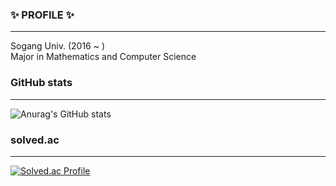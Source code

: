### ✨ PROFILE ✨
----

Sogang Univ. (2016 ~ )   
Major in Mathematics and Computer Science

### GitHub stats
---
![Anurag's GitHub stats](https://github-readme-stats.vercel.app/api?username=dongbin97&show_icons=true&theme=solarized-light)


### solved.ac
---
[![Solved.ac Profile](http://mazassumnida.wtf/api/v2/generate_badge?boj=dongbin97)](https://solved.ac/dongbin97/)
<!--
**dongbin97/dongbin97** is a ✨ _special_ ✨ repository because its `README.md` (this file) appears on your GitHub profile.

Here are some ideas to get you started:

- 🔭 I’m currently working on ...
- 🌱 I’m currently learning ...
- 👯 I’m looking to collaborate on ...
- 🤔 I’m looking for help with ...
- 💬 Ask me about ...
- 📫 How to reach me: ...
- 😄 Pronouns: ...
- ⚡ Fun fact: ...
-->
